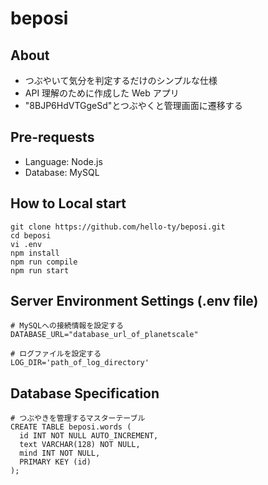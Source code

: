 # beposi

## About

- つぶやいて気分を判定するだけのシンプルな仕様
- API 理解のために作成した Web アプリ
- "8BJP6HdVTGgeSd"とつぶやくと管理画面に遷移する

## Pre-requests

- Language: Node.js
- Database: MySQL

## How to Local start

```
git clone https://github.com/hello-ty/beposi.git
cd beposi
vi .env
npm install
npm run compile
npm run start
```

## Server Environment Settings (.env file)

```
# MySQLへの接続情報を設定する
DATABASE_URL="database_url_of_planetscale"

# ログファイルを設定する
LOG_DIR='path_of_log_directory'
```

## Database Specification

```
# つぶやきを管理するマスターテーブル
CREATE TABLE beposi.words (
  id INT NOT NULL AUTO_INCREMENT,
  text VARCHAR(128) NOT NULL,
  mind INT NOT NULL,
  PRIMARY KEY (id)
);
```
